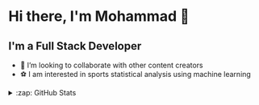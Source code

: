 # Hi there, I'm Mohammad 👋 


## I'm a Full Stack Developer

- 👯 I’m looking to collaborate with other content creators
- ⚽ I am interested in sports statistical analysis using machine learning


</details>

<details>
  <summary>:zap: GitHub Stats</summary>

  <img align="left" alt="mhmd-moradi's GitHub Stats" src="https://github-readme-stats.vercel.app/api?username=mhmd-moradi&show_icons=true&hide_border=false&title_color=ff652f&icon_color=FFE400&bg_color=09131B&text_color=ffffff&border_color=0c1a25" />

</details>
